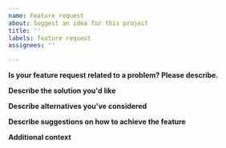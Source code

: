 ```yaml
---
name: Feature request
about: Suggest an idea for this project
title: ''
labels: feature request
assignees: ''

---
```


<!--
Please note although we can't commit to any timeline, priority will be given to those who are [Contributors](https://github.com/reactiveui/ReactiveUI#contribute ) to the project.

If this is a question please ask on GitHub discussions.
-->

**Is your feature request related to a problem? Please describe.**
<!-- A clear and concise description of what the problem is. -->



**Describe the solution you'd like**
<!-- A clear and concise description of what you want to happen. -->



**Describe alternatives you've considered**
<!-- A clear and concise description of any alternative solutions or features you've considered. -->



**Describe suggestions on how to achieve the feature**
<!-- A clear description to how to achieve the feature. -->



**Additional context**
<!-- Add any other context or screenshots about the feature request here. -->
